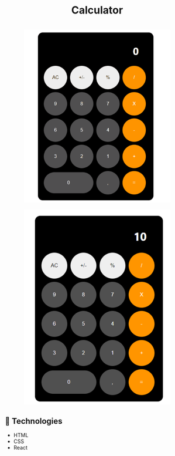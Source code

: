 <h1 align='center'>Calculator</h1>
<br>

<div align='center'><img width='400px' src='public/Assets/CalculatorGif.gif'></div>
<br>
<div align='center'><img width='400px' src='public/Assets/Calculator.PNG'></div>

## 🚀 Technologies

- HTML
- CSS
- React
